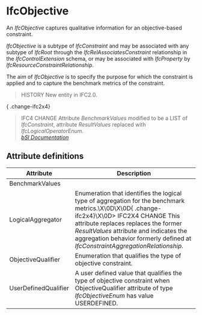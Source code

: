IfcObjective
============
An _IfcObjective_ captures qualitative information for an objective-based
constraint.  
  
_IfcObjective_ is a subtype of _IfcConstraint_ and may be associated with any
subtype of _IfcRoot_ through the _IfcRelAssociatesConstraint_ relationship in
the _IfcControlExtension_ schema, or may be associated with _IfcProperty_ by
_IfcResourceConstraintRelationship_.  
  
The aim of _IfcObjective_ is to specify the purpose for which the constraint
is applied and to capture the benchmark metrics of the constraint.  
  
> HISTORY  New entity in IFC2.0.  
  
{ .change-ifc2x4}  
> IFC4 CHANGE  Attribute _BenchmarkValues_ modified to be a LIST of
> _IfcConstraint_, attribute _ResultValues_ replaced with
> _IfcLogicalOperatorEnum_.  
[ _bSI
Documentation_](https://standards.buildingsmart.org/IFC/DEV/IFC4_2/FINAL/HTML/schema/ifcconstraintresource/lexical/ifcobjective.htm)


Attribute definitions
---------------------
| Attribute            | Description                                                                                                                                                                                                                                                                                                    |
|----------------------|----------------------------------------------------------------------------------------------------------------------------------------------------------------------------------------------------------------------------------------------------------------------------------------------------------------|
| BenchmarkValues      |                                                                                                                                                                                                                                                                                                                |
| LogicalAggregator    | Enumeration that identifies the logical type of aggregation for the benchmark metrics.\X\0D\X\0D{ .change-ifc2x4}\X\0D> IFC2X4 CHANGE  This attribute replaces replaces the former _ResultValues_ attribute and indicates the aggregation behavior formerly defined at _IfcConstraintAggregationRelationship_. |
| ObjectiveQualifier   | Enumeration that qualifies the type of objective constraint.                                                                                                                                                                                                                                                   |
| UserDefinedQualifier | A user defined value that qualifies the type of objective constraint when ObjectiveQualifier attribute of type _IfcObjectiveEnum_ has value USERDEFINED.                                                                                                                                                       |

